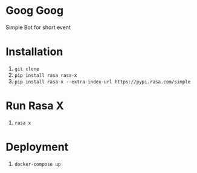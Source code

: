 # Goog Goog
Simple Bot for short event

# Installation
1. `git clone`
1. `pip install rasa rasa-x`
1. `pip install rasa-x --extra-index-url https://pypi.rasa.com/simple`

# Run Rasa X
1. `rasa x`

# Deployment
1. `docker-compose up`